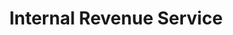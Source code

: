 ---
# This topic lives at
# https://digital.gov/topics/internal-revenue-service

# Topic Title
title: "Internal Revenue Service"

# description — keep it short and clear
summary: ""

# Weight
weight: 1

# For more information on managing topics,
# see https://github.com/GSA/digitalgov.gov/wiki/topics
---